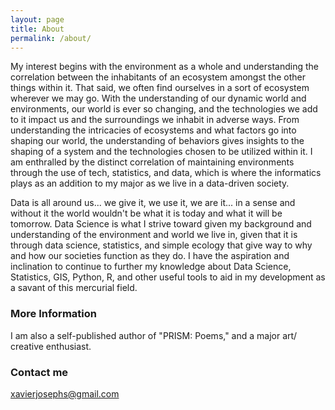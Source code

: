 ```yaml
---
layout: page
title: About
permalink: /about/
---
```


My interest begins with the environment as a whole and understanding the correlation between the inhabitants of an ecosystem amongst the other things within it. That said, we often find ourselves in a sort of ecosystem wherever we may go. With the understanding of our dynamic world and environments, our world is ever so changing, and the technologies we add to it impact us and the surroundings we inhabit in adverse ways. From understanding the intricacies of ecosystems and what factors go into shaping our world, the understanding of behaviors gives insights to the shaping of a system and the technologies chosen to be utilized within it. I am enthralled by the distinct correlation of maintaining environments through the use of tech, statistics, and data, which is where the informatics plays as an addition to my major as we live in a data-driven society.

Data is all around us... we give it, we use it, we are it... in a sense and without it the world wouldn't be what it is today and what it will be tomorrow. Data Science is what I strive toward given my background and understanding of the environment and world we live in, given that it is through data science, statistics, and simple ecology that give way to why and how our societies function as they do. I have the aspiration and inclination to continue to further my knowledge about Data Science, Statistics, GIS, Python, R, and other useful tools to aid in my development as a savant of this mercurial field.



### More Information

I am also a self-published author of "PRISM: Poems," and a major art/ creative enthusiast. 

### Contact me

[xavierjosephs@gmail.com](mailto:xavierjosephs@gmail.com)
